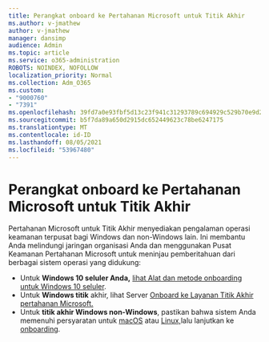 ```yaml
---
title: Perangkat onboard ke Pertahanan Microsoft untuk Titik Akhir
ms.author: v-jmathew
author: v-jmathew
manager: dansimp
audience: Admin
ms.topic: article
ms.service: o365-administration
ROBOTS: NOINDEX, NOFOLLOW
localization_priority: Normal
ms.collection: Adm_O365
ms.custom:
- "9000760"
- "7391"
ms.openlocfilehash: 39fd7a0e93fbf5d13c23f941c31293789c694929c529b70e9d2a9558dc3f2874
ms.sourcegitcommit: b5f7da89a650d2915dc652449623c78be6247175
ms.translationtype: MT
ms.contentlocale: id-ID
ms.lasthandoff: 08/05/2021
ms.locfileid: "53967480"
---
```

# <a name="onboard-devices-to-microsoft-defender-for-endpoint"></a>Perangkat onboard ke Pertahanan Microsoft untuk Titik Akhir

Pertahanan Microsoft untuk Titik Akhir menyediakan pengalaman operasi keamanan terpusat bagi Windows dan non-Windows lain. Ini membantu Anda melindungi jaringan organisasi Anda dan menggunakan Pusat Keamanan Pertahanan Microsoft untuk meninjau pemberitahuan dari berbagai sistem operasi yang didukung:

- Untuk **Windows 10 seluler Anda,** [lihat Alat dan metode onboarding untuk Windows 10 seluler](https://go.microsoft.com/fwlink/?linkid=2143460).
- Untuk **Windows titik** akhir, lihat Server [Onboard ke Layanan Titik Akhir pertahanan Microsoft.](https://go.microsoft.com/fwlink/?linkid=2143627)
- Untuk **titik akhir Windows non-Windows**, pastikan bahwa sistem Anda memenuhi persyaratan untuk [macOS](https://go.microsoft.com/fwlink/?linkid=2143461) atau [Linux,](https://go.microsoft.com/fwlink/?linkid=2143462)lalu lanjutkan ke [onboarding](https://go.microsoft.com/fwlink/?linkid=2143628).
